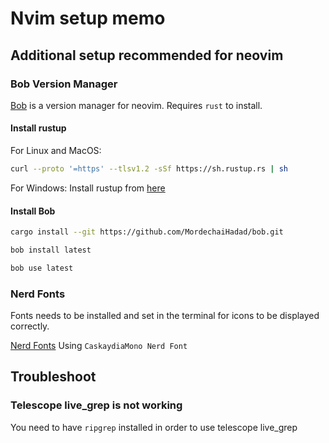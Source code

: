 # Nvim setup memo

## Additional setup recommended for neovim

### Bob Version Manager

[Bob]() is a version manager for neovim.
Requires `rust` to install.

#### Install rustup

For Linux and MacOS:

```bash
curl --proto '=https' --tlsv1.2 -sSf https://sh.rustup.rs | sh
```

For Windows:
Install rustup from [here](https://rustup.rs/)

#### Install Bob

```bash
cargo install --git https://github.com/MordechaiHadad/bob.git
```

```bash
bob install latest
```

```bash
bob use latest
```

### Nerd Fonts

Fonts needs to be installed and set in the terminal for icons to be displayed correctly.

[Nerd Fonts](https://www.nerdfonts.com/)
Using `CaskaydiaMono Nerd Font`

## Troubleshoot

### Telescope live_grep is not working

You need to have `ripgrep` installed in order to use telescope live_grep
